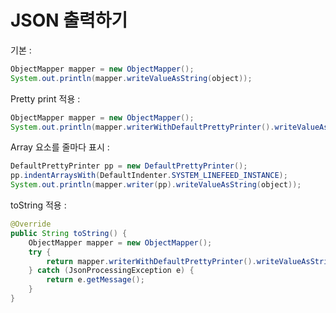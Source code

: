 # JSON 출력하기

기본 :

```java
ObjectMapper mapper = new ObjectMapper();
System.out.println(mapper.writeValueAsString(object));
```

Pretty print 적용 :

```java
ObjectMapper mapper = new ObjectMapper();
System.out.println(mapper.writerWithDefaultPrettyPrinter().writeValueAsString(object));
```

Array 요소를 줄마다 표시 :

```java
DefaultPrettyPrinter pp = new DefaultPrettyPrinter();
pp.indentArraysWith(DefaultIndenter.SYSTEM_LINEFEED_INSTANCE);
System.out.println(mapper.writer(pp).writeValueAsString(object));
```

toString 적용 :

```java
@Override
public String toString() {
    ObjectMapper mapper = new ObjectMapper();
    try {
        return mapper.writerWithDefaultPrettyPrinter().writeValueAsString(this);
    } catch (JsonProcessingException e) {
        return e.getMessage();
    }
}
```

